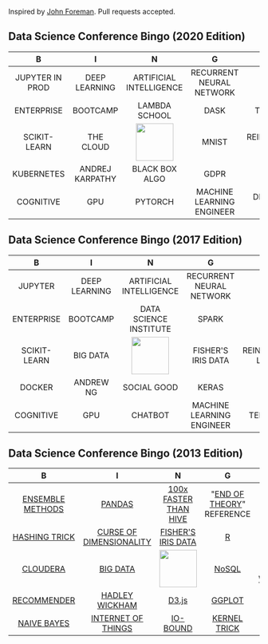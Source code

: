 Inspired by [John Foreman](https://twitter.com/John4man). Pull requests accepted.

## Data Science Conference Bingo (2020 Edition)


| B                | I                       | N                                                       | G                                                                             | O                    |
| :-----------:    | :-------------:         | :-------------:                                         | :-------------:                                                               | :-------------:      |
| JUPYTER IN PROD          | DEEP LEARNING           | ARTIFICIAL INTELLIGENCE                                 | RECURRENT NEURAL NETWORK                                                      | ETHICS               |
| ENTERPRISE       | BOOTCAMP                | LAMBDA SCHOOL                                  | DASK                                                                       | THE NEW OIL                 |
| SCIKIT-LEARN     | THE CLOUD               | <a href="http://drewconway.com/zia/2013/3/26/the-data-science-venn-diagram"><img src="http://bit.ly/ILsgBK" height="75" width="75"></a> | MNIST   | REINFORCEMENT LEARNING |
| KUBERNETES           | ANDREJ KARPATHY               | BLACK BOX ALGO                                             | GDPR                                                                        | PYTHON 3               |
| COGNITIVE        | GPU                     | PYTORCH                                                 | MACHINE LEARNING ENGINEER    | DIFFERENTIAL PRIVACY


## Data Science Conference Bingo (2017 Edition)


| B                | I                       | N                                                       | G                                                                             | O                    |
| :-----------:    | :-------------:         | :-------------:                                         | :-------------:                                                               | :-------------:      |
| JUPYTER          | DEEP LEARNING           | ARTIFICIAL INTELLIGENCE                                 | RECURRENT NEURAL NETWORK                                                      | ETHICS               |
| ENTERPRISE       | BOOTCAMP                | DATA SCIENCE INSTITUTE                                  | SPARK                                                                         | SEXY                 |
| SCIKIT-LEARN     | BIG DATA                | <a href="http://drewconway.com/zia/2013/3/26/the-data-science-venn-diagram"><img src="http://bit.ly/ILsgBK" height="75" width="75"></a> | FISHER'S IRIS DATA   | REINFORCEMENT LEARNING |
| DOCKER           | ANDREW NG               | SOCIAL GOOD                                             | KERAS                                                                         | PYTHON               |
| COGNITIVE        | GPU                     | CHATBOT                                                 | MACHINE LEARNING ENGINEER                                                     | TENSORFLOW           |


## Data Science Conference Bingo (2013 Edition)

| B                | I                       | N                                                       | G                                                   | O                    |
| :-----------:    | :-------------:         | :-------------:                                         | :-------------:                                     | :-------------:      |
| [ENSEMBLE METHODS](http://en.wikipedia.org/wiki/Ensemble_learning) | [PANDAS](http://pandas.pydata.org/)                  | [100x FASTER THAN HIVE](http://hortonworks.com/blog/100x-faster-hive/)                                   | "[END OF THEORY](http://www.wired.com/science/discoveries/magazine/16-07/pb_theory)" REFERENCE | [OUT-OF-CORE](http://en.wikipedia.org/wiki/Out-of-core_algorithm)          |
| [HASHING TRICK](http://en.wikipedia.org/wiki/Feature_hashing "None")    | [CURSE OF DIMENSIONALITY](http://en.wikipedia.org/wiki/Curse_of_dimensionality "None") | [FISHER'S IRIS DATA](http://en.wikipedia.org/wiki/Iris_flower_data_set)                                      | [R](http://www.r-project.org/)                                                   | [SEXY](http://hbr.org/2012/10/data-scientist-the-sexiest-job-of-the-21st-century/)                 |
| [CLOUDERA](http://www.cloudera.com/content/cloudera/en/home.html "None")         | [BIG DATA](http://en.wikipedia.org/wiki/Big_data)                | <a href="http://drewconway.com/zia/2013/3/26/the-data-science-venn-diagram"><img src="http://bit.ly/ILsgBK" height="75" width="75"></a> | [NoSQL](http://en.wikipedia.org/wiki/NoSQL)                                               | [MAP-REDUCE WORDCOUNT](http://wiki.apache.org/hadoop/WordCount) |
| [RECOMMENDER](http://en.wikipedia.org/wiki/Recommender_system)      | [HADLEY WICKHAM](http://had.co.nz/)          | [D3.js](http://d3js.org/)                                                   | [GGPLOT](http://ggplot2.org/)                                              | [PYTHON](http://www.python.org/)               |
| [NAIVE BAYES](http://en.wikipedia.org/wiki/Naive_Bayes_classifier)      | [INTERNET OF THINGS](http://en.wikipedia.org/wiki/Internet_of_Things)      | [IO-BOUND](http://en.wikipedia.org/wiki/I/O_bound)                                                | [KERNEL TRICK](http://en.wikipedia.org/wiki/Kernel_trick)                                        | [ARTISANAL DATA](http://www.fastcompany.com/3020211/dialed/why-data-artisans-are-the-new-data-scientists)       |


